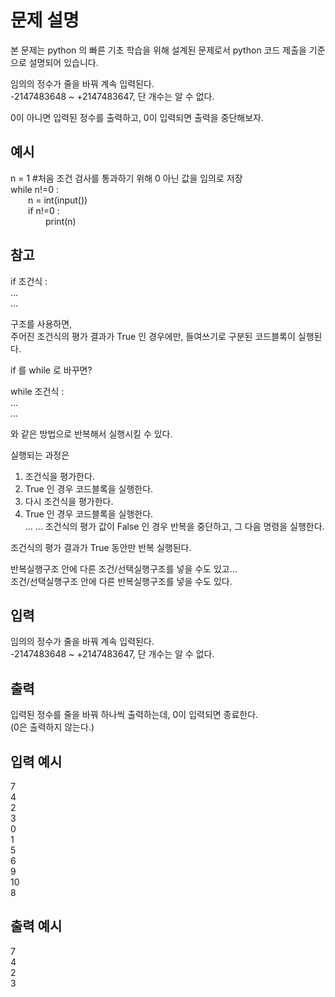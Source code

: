 # 문제 설명

본 문제는 python 의 빠른 기초 학습을 위해 설계된 문제로서 python 코드 제출을 기준으로 설명되어 있습니다.

임의의 정수가 줄을 바꿔 계속 입력된다.  
-2147483648 ~ +2147483647, 단 개수는 알 수 없다.

0이 아니면 입력된 정수를 출력하고, 0이 입력되면 출력을 중단해보자.

## 예시

n = 1 #처음 조건 검사를 통과하기 위해 0 아닌 값을 임의로 저장  
while n!=0 :  
  n = int(input())  
  if n!=0 :  
    print(n)

## 참고

if 조건식 :  
...  
...

구조를 사용하면,  
주어진 조건식의 평가 결과가 True 인 경우에만, 들여쓰기로 구분된 코드블록이 실행된다.

if 를 while 로 바꾸면?

while 조건식 :  
...  
...

와 같은 방법으로 반복해서 실행시킬 수 있다.

실행되는 과정은

1. 조건식을 평가한다.
2. True 인 경우 코드블록을 실행한다.
3. 다시 조건식을 평가한다.
4. True 인 경우 코드블록을 실행한다.  
   ...
   ... 조건식의 평가 값이 False 인 경우 반복을 중단하고, 그 다음 명령을 실행한다.

조건식의 평가 결과가 True 동안만 반복 실행된다.

반복실행구조 안에 다른 조건/선택실행구조를 넣을 수도 있고...  
조건/선택실행구조 안에 다른 반복실행구조를 넣을 수도 있다.

## 입력

임의의 정수가 줄을 바꿔 계속 입력된다.  
-2147483648 ~ +2147483647, 단 개수는 알 수 없다.

## 출력

입력된 정수를 줄을 바꿔 하나씩 출력하는데, 0이 입력되면 종료한다.  
(0은 출력하지 않는다.)

## 입력 예시

7  
4  
2  
3  
0  
1  
5  
6  
9  
10  
8

## 출력 예시

7  
4  
2  
3
